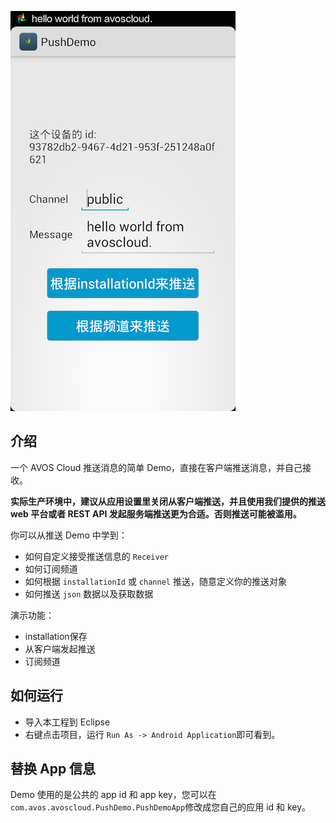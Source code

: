 ![img](https://raw.githubusercontent.com/lzwjava/plan/master/push.png)

## 介绍

一个 AVOS Cloud 推送消息的简单 Demo，直接在客户端推送消息，并自己接收。

**实际生产环境中，建议从应用设置里关闭从客户端推送，并且使用我们提供的推送 web 平台或者 REST API 发起服务端推送更为合适。否则推送可能被滥用。**

你可以从推送 Demo 中学到：

* 如何自定义接受推送信息的 `Receiver`
* 如何订阅频道
* 如何根据 `installationId` 或 `channel` 推送，随意定义你的推送对象
* 如何推送 `json` 数据以及获取数据

演示功能：

* installation保存
* 从客户端发起推送
* 订阅频道

## 如何运行

* 导入本工程到 Eclipse
* 右键点击项目，运行 `Run As -> Android Application`即可看到。

## 替换 App 信息

Demo 使用的是公共的 app id 和 app key，您可以在`com.avos.avoscloud.PushDemo.PushDemoApp`修改成您自己的应用 id 和 key。

